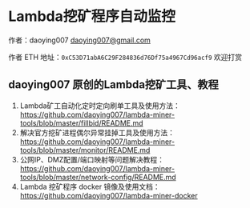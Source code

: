 # Lambda挖矿程序自动监控

作者：daoying007 <daoying007@gmail.com>

作者 ETH 地址：`0xC53D71abA6C29F284836d76Df75a4967Cd96acf9` 欢迎打赏



## daoying007 原创的Lambda挖矿工具、教程

1. Lambda矿工自动化定时定向刷单工具及使用方法：https://github.com/daoying007/lambda-miner-tools/blob/master/fillbid/README.md
2. 解决官方挖矿进程偶尔异常挂掉工具及使用方法：https://github.com/daoying007/lambda-miner-tools/blob/master/monitor/README.md
3. 公网IP、DMZ配置/端口映射等问题解决教程：https://github.com/daoying007/lambda-miner-tools/blob/master/network-config/README.md
4. Lambda 挖矿程序 docker 镜像及使用文档：https://github.com/daoying007/lambda-miner-docker